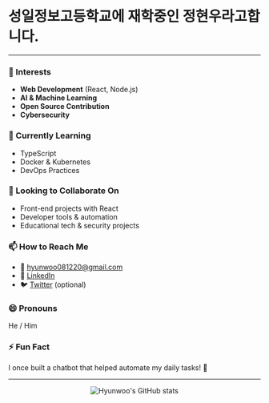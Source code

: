 # 성일정보고등학교에 재학중인 정현우라고합니다.

---

### 👀 Interests  
- **Web Development** (React, Node.js)  
- **AI & Machine Learning**  
- **Open Source Contribution**  
- **Cybersecurity**

### 🌱 Currently Learning  
- TypeScript  
- Docker & Kubernetes  
- DevOps Practices

### 💞️ Looking to Collaborate On  
- Front-end projects with React  
- Developer tools & automation  
- Educational tech & security projects

### 📫 How to Reach Me  
- 📧 [hyunwoo081220@gmail.com](mailto:hyunwoo081220@gmail.com)  
- 🔗 [LinkedIn](https://linkedin.com/in/hyunwoo081220)  
- 🐦 [Twitter](https://twitter.com/your_twitter_handle) (optional)

### 😄 Pronouns  
He / Him

### ⚡ Fun Fact  
I once built a chatbot that helped automate my daily tasks! 🚀

---

<div align="center">

![Hyunwoo's GitHub stats](https://github-readme-stats.vercel.app/api?username=Hyunwoo081220&show_icons=true&theme=radical)

</div>
